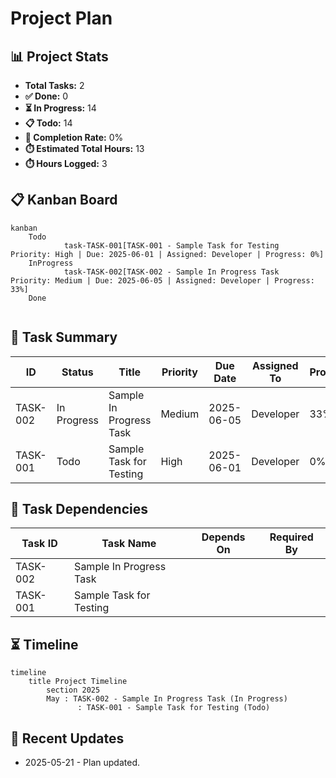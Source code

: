 # Project Plan

## 📊 Project Stats
- **Total Tasks:** 2
- **✅ Done:** 0
- **⏳ In Progress:** 14
- **📋 Todo:** 14
- **🎯 Completion Rate:** 0%
- **⏱️ Estimated Total Hours:** 13
- **⏱️ Hours Logged:** 3

## 📋 Kanban Board
```mermaid
kanban
    Todo
            task-TASK-001[TASK-001 - Sample Task for Testing
Priority: High | Due: 2025-06-01 | Assigned: Developer | Progress: 0%]
    InProgress
            task-TASK-002[TASK-002 - Sample In Progress Task
Priority: Medium | Due: 2025-06-05 | Assigned: Developer | Progress: 33%]
    Done
    
```

## 📝 Task Summary
| ID | Status | Title | Priority | Due Date | Assigned To | Progress |
|----|--------|-------|----------|----------|-------------|----------|
| TASK-002 | In Progress | Sample In Progress Task | Medium | 2025-06-05 | Developer | 33% |
| TASK-001 | Todo | Sample Task for Testing | High | 2025-06-01 | Developer | 0% |

## 🔗 Task Dependencies
| Task ID | Task Name | Depends On | Required By |
|---------|-----------|------------|-------------|
| TASK-002 | Sample In Progress Task |  |  |
| TASK-001 | Sample Task for Testing |  |  |

## ⏳ Timeline
```mermaid
timeline
    title Project Timeline
        section 2025
        May : TASK-002 - Sample In Progress Task (In Progress)
               : TASK-001 - Sample Task for Testing (Todo)
```

## 🔄 Recent Updates

- 2025-05-21 - Plan updated.

